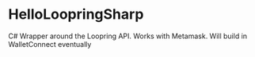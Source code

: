 # HelloLoopringSharp
C# Wrapper around the Loopring API. Works with Metamask. Will build in WalletConnect eventually
